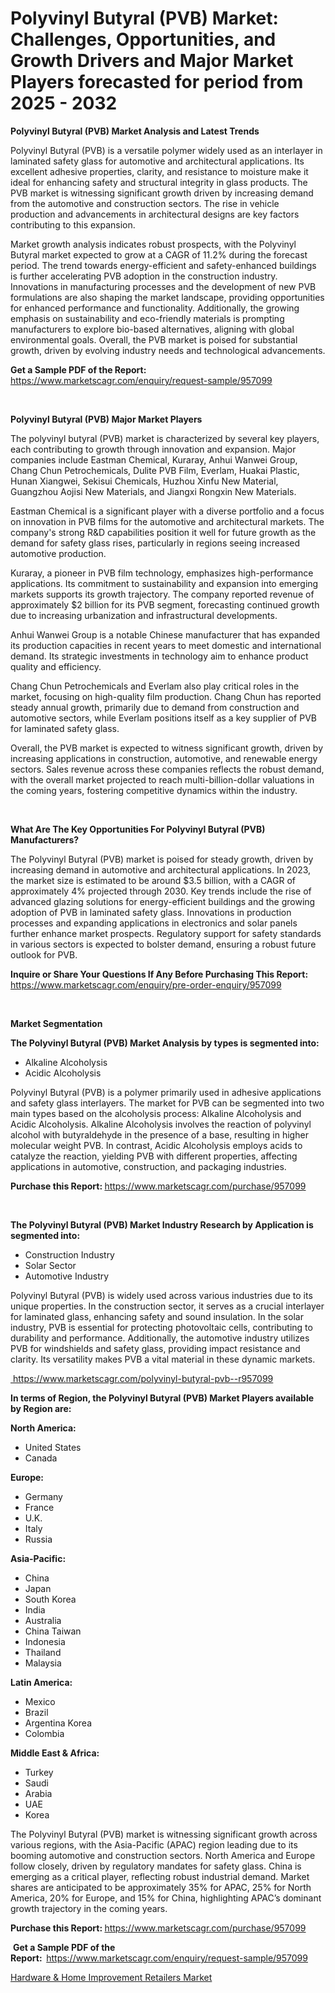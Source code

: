 <p><h1>Polyvinyl Butyral (PVB) Market: Challenges, Opportunities, and Growth Drivers and Major Market Players forecasted for period from 2025 - 2032</h1></p><p><strong>Polyvinyl Butyral (PVB) Market Analysis and Latest Trends</strong></p>
<p><p>Polyvinyl Butyral (PVB) is a versatile polymer widely used as an interlayer in laminated safety glass for automotive and architectural applications. Its excellent adhesive properties, clarity, and resistance to moisture make it ideal for enhancing safety and structural integrity in glass products. The PVB market is witnessing significant growth driven by increasing demand from the automotive and construction sectors. The rise in vehicle production and advancements in architectural designs are key factors contributing to this expansion.</p><p>Market growth analysis indicates robust prospects, with the Polyvinyl Butyral market expected to grow at a CAGR of 11.2% during the forecast period. The trend towards energy-efficient and safety-enhanced buildings is further accelerating PVB adoption in the construction industry. Innovations in manufacturing processes and the development of new PVB formulations are also shaping the market landscape, providing opportunities for enhanced performance and functionality. Additionally, the growing emphasis on sustainability and eco-friendly materials is prompting manufacturers to explore bio-based alternatives, aligning with global environmental goals. Overall, the PVB market is poised for substantial growth, driven by evolving industry needs and technological advancements.</p></p>
<p><strong>Get a Sample PDF of the Report:&nbsp;</strong> <a href="https://www.marketscagr.com/enquiry/request-sample/957099?utm_campaign=2097&utm_medium=2&utm_source=Github&utm_content=ia&utm_term=21032025&utm_id=polyvinyl-butyral-pvb">https://www.marketscagr.com/enquiry/request-sample/957099</a></p>
<p>&nbsp;</p>
<p><strong>Polyvinyl Butyral (PVB) Major Market Players</strong></p>
<p><p>The polyvinyl butyral (PVB) market is characterized by several key players, each contributing to growth through innovation and expansion. Major companies include Eastman Chemical, Kuraray, Anhui Wanwei Group, Chang Chun Petrochemicals, Dulite PVB Film, Everlam, Huakai Plastic, Hunan Xiangwei, Sekisui Chemicals, Huzhou Xinfu New Material, Guangzhou Aojisi New Materials, and Jiangxi Rongxin New Materials.</p><p>Eastman Chemical is a significant player with a diverse portfolio and a focus on innovation in PVB films for the automotive and architectural markets. The company's strong R&D capabilities position it well for future growth as the demand for safety glass rises, particularly in regions seeing increased automotive production.</p><p>Kuraray, a pioneer in PVB film technology, emphasizes high-performance applications. Its commitment to sustainability and expansion into emerging markets supports its growth trajectory. The company reported revenue of approximately $2 billion for its PVB segment, forecasting continued growth due to increasing urbanization and infrastructural developments.</p><p>Anhui Wanwei Group is a notable Chinese manufacturer that has expanded its production capacities in recent years to meet domestic and international demand. Its strategic investments in technology aim to enhance product quality and efficiency.</p><p>Chang Chun Petrochemicals and Everlam also play critical roles in the market, focusing on high-quality film production. Chang Chun has reported steady annual growth, primarily due to demand from construction and automotive sectors, while Everlam positions itself as a key supplier of PVB for laminated safety glass.</p><p>Overall, the PVB market is expected to witness significant growth, driven by increasing applications in construction, automotive, and renewable energy sectors. Sales revenue across these companies reflects the robust demand, with the overall market projected to reach multi-billion-dollar valuations in the coming years, fostering competitive dynamics within the industry.</p></p>
<p>&nbsp;</p>
<p><strong>What Are The Key Opportunities For Polyvinyl Butyral (PVB) Manufacturers?</strong></p>
<p><p>The Polyvinyl Butyral (PVB) market is poised for steady growth, driven by increasing demand in automotive and architectural applications. In 2023, the market size is estimated to be around $3.5 billion, with a CAGR of approximately 4% projected through 2030. Key trends include the rise of advanced glazing solutions for energy-efficient buildings and the growing adoption of PVB in laminated safety glass. Innovations in production processes and expanding applications in electronics and solar panels further enhance market prospects. Regulatory support for safety standards in various sectors is expected to bolster demand, ensuring a robust future outlook for PVB.</p></p>
<p><strong>Inquire or Share Your Questions If Any Before Purchasing This Report:</strong> <a href="https://www.marketscagr.com/enquiry/pre-order-enquiry/957099?utm_campaign=2097&utm_medium=2&utm_source=Github&utm_content=ia&utm_term=21032025&utm_id=polyvinyl-butyral-pvb">https://www.marketscagr.com/enquiry/pre-order-enquiry/957099</a></p>
<p>&nbsp;</p>
<p><strong>Market Segmentation</strong></p>
<p><strong>The Polyvinyl Butyral (PVB) Market Analysis by types is segmented into:</strong></p>
<p><ul><li>Alkaline Alcoholysis</li><li>Acidic Alcoholysis</li></ul></p>
<p><p>Polyvinyl Butyral (PVB) is a polymer primarily used in adhesive applications and safety glass interlayers. The market for PVB can be segmented into two main types based on the alcoholysis process: Alkaline Alcoholysis and Acidic Alcoholysis. Alkaline Alcoholysis involves the reaction of polyvinyl alcohol with butyraldehyde in the presence of a base, resulting in higher molecular weight PVB. In contrast, Acidic Alcoholysis employs acids to catalyze the reaction, yielding PVB with different properties, affecting applications in automotive, construction, and packaging industries.</p></p>
<p><strong>Purchase this Report:&nbsp;</strong><a href="https://www.marketscagr.com/purchase/957099?utm_campaign=2097&utm_medium=2&utm_source=Github&utm_content=ia&utm_term=21032025&utm_id=polyvinyl-butyral-pvb">https://www.marketscagr.com/purchase/957099</a></p>
<p>&nbsp;</p>
<p><strong>The Polyvinyl Butyral (PVB) Market Industry Research by Application is segmented into:</strong></p>
<p><ul><li>Construction Industry</li><li>Solar Sector</li><li>Automotive Industry</li></ul></p>
<p><p>Polyvinyl Butyral (PVB) is widely used across various industries due to its unique properties. In the construction sector, it serves as a crucial interlayer for laminated glass, enhancing safety and sound insulation. In the solar industry, PVB is essential for protecting photovoltaic cells, contributing to durability and performance. Additionally, the automotive industry utilizes PVB for windshields and safety glass, providing impact resistance and clarity. Its versatility makes PVB a vital material in these dynamic markets.</p></p>
<p><a href="https://www.marketscagr.com/polyvinyl-butyral-pvb--r957099?utm_campaign=2097&utm_medium=2&utm_source=Github&utm_content=ia&utm_term=21032025&utm_id=polyvinyl-butyral-pvb">&nbsp;https://www.marketscagr.com/polyvinyl-butyral-pvb--r957099</a></p>
<p><strong>In terms of Region, the Polyvinyl Butyral (PVB) Market Players available by Region are:</strong></p>
<p>
    <p> <strong> North America: </strong>
        <ul>
            <li>United States</li>
            <li>Canada</li>
        </ul>
        </p> 
    <p> <strong> Europe: </strong>
        <ul>
            <li>Germany</li>
            <li>France</li>
            <li>U.K.</li>
            <li>Italy</li>
            <li>Russia</li>
        </ul>
        </p> 
    <p> <strong> Asia-Pacific: </strong>
        <ul>
            <li>China</li>
            <li>Japan</li>
            <li>South Korea</li>
            <li>India</li>
            <li>Australia</li>
            <li>China Taiwan</li>
            <li>Indonesia</li>
            <li>Thailand</li>
            <li>Malaysia</li>
        </ul>
        </p> 
    <p> <strong> Latin America: </strong>
        <ul>
            <li>Mexico</li>
            <li>Brazil</li>
            <li>Argentina Korea</li>
            <li>Colombia</li>
        </ul>
        </p> 
    <p> <strong> Middle East & Africa: </strong>
        <ul>
            <li>Turkey</li>
            <li>Saudi</li>
            <li>Arabia</li>
            <li>UAE</li>
            <li>Korea</li>
        </ul>
    </p>
    </p>
<p><p>The Polyvinyl Butyral (PVB) market is witnessing significant growth across various regions, with the Asia-Pacific (APAC) region leading due to its booming automotive and construction sectors. North America and Europe follow closely, driven by regulatory mandates for safety glass. China is emerging as a critical player, reflecting robust industrial demand. Market shares are anticipated to be approximately 35% for APAC, 25% for North America, 20% for Europe, and 15% for China, highlighting APAC’s dominant growth trajectory in the coming years.</p></p>
<p><strong>Purchase this Report: </strong><a href="https://www.marketscagr.com/purchase/957099?utm_campaign=2097&utm_medium=2&utm_source=Github&utm_content=ia&utm_term=21032025&utm_id=polyvinyl-butyral-pvb">https://www.marketscagr.com/purchase/957099</a></p>
<p>&nbsp;<strong>Get a Sample PDF of the Report:&nbsp;&nbsp;</strong><a href="https://www.marketscagr.com/enquiry/request-sample/957099?utm_campaign=2097&utm_medium=2&utm_source=Github&utm_content=ia&utm_term=21032025&utm_id=polyvinyl-butyral-pvb">https://www.marketscagr.com/enquiry/request-sample/957099</a></p>
<p><strong></strong></p>
<p><p><a href="https://github.com/FlorianWolf90/Market-Research-Report-List-1/blob/main/hardware-home-improvement-retailers-market.md?utm_campaign=2097&utm_medium=2&utm_source=Github&utm_content=ia&utm_term=21032025&utm_id=polyvinyl-butyral-pvb">Hardware & Home Improvement Retailers Market</a></p></p>